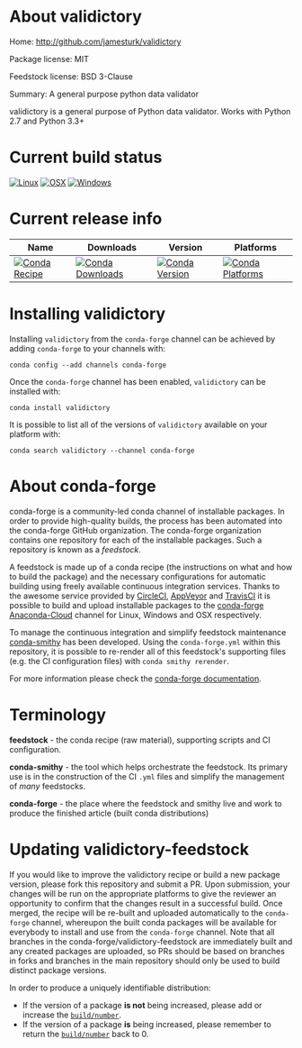 About validictory
=================

Home: http://github.com/jamesturk/validictory

Package license: MIT

Feedstock license: BSD 3-Clause

Summary: A general purpose python data validator

validictory is a general purpose of Python data validator.
Works with Python 2.7 and Python 3.3+


Current build status
====================

[![Linux](https://img.shields.io/circleci/project/github/conda-forge/validictory-feedstock/master.svg?label=Linux)](https://circleci.com/gh/conda-forge/validictory-feedstock)
[![OSX](https://img.shields.io/travis/conda-forge/validictory-feedstock/master.svg?label=macOS)](https://travis-ci.org/conda-forge/validictory-feedstock)
[![Windows](https://img.shields.io/appveyor/ci/conda-forge/validictory-feedstock/master.svg?label=Windows)](https://ci.appveyor.com/project/conda-forge/validictory-feedstock/branch/master)

Current release info
====================

| Name | Downloads | Version | Platforms |
| --- | --- | --- | --- |
| [![Conda Recipe](https://img.shields.io/badge/recipe-validictory-green.svg)](https://anaconda.org/conda-forge/validictory) | [![Conda Downloads](https://img.shields.io/conda/dn/conda-forge/validictory.svg)](https://anaconda.org/conda-forge/validictory) | [![Conda Version](https://img.shields.io/conda/vn/conda-forge/validictory.svg)](https://anaconda.org/conda-forge/validictory) | [![Conda Platforms](https://img.shields.io/conda/pn/conda-forge/validictory.svg)](https://anaconda.org/conda-forge/validictory) |

Installing validictory
======================

Installing `validictory` from the `conda-forge` channel can be achieved by adding `conda-forge` to your channels with:

```
conda config --add channels conda-forge
```

Once the `conda-forge` channel has been enabled, `validictory` can be installed with:

```
conda install validictory
```

It is possible to list all of the versions of `validictory` available on your platform with:

```
conda search validictory --channel conda-forge
```


About conda-forge
=================

conda-forge is a community-led conda channel of installable packages.
In order to provide high-quality builds, the process has been automated into the
conda-forge GitHub organization. The conda-forge organization contains one repository
for each of the installable packages. Such a repository is known as a *feedstock*.

A feedstock is made up of a conda recipe (the instructions on what and how to build
the package) and the necessary configurations for automatic building using freely
available continuous integration services. Thanks to the awesome service provided by
[CircleCI](https://circleci.com/), [AppVeyor](https://www.appveyor.com/)
and [TravisCI](https://travis-ci.org/) it is possible to build and upload installable
packages to the [conda-forge](https://anaconda.org/conda-forge)
[Anaconda-Cloud](https://anaconda.org/) channel for Linux, Windows and OSX respectively.

To manage the continuous integration and simplify feedstock maintenance
[conda-smithy](https://github.com/conda-forge/conda-smithy) has been developed.
Using the ``conda-forge.yml`` within this repository, it is possible to re-render all of
this feedstock's supporting files (e.g. the CI configuration files) with ``conda smithy rerender``.

For more information please check the [conda-forge documentation](https://conda-forge.org/docs/).

Terminology
===========

**feedstock** - the conda recipe (raw material), supporting scripts and CI configuration.

**conda-smithy** - the tool which helps orchestrate the feedstock.
                   Its primary use is in the construction of the CI ``.yml`` files
                   and simplify the management of *many* feedstocks.

**conda-forge** - the place where the feedstock and smithy live and work to
                  produce the finished article (built conda distributions)


Updating validictory-feedstock
==============================

If you would like to improve the validictory recipe or build a new
package version, please fork this repository and submit a PR. Upon submission,
your changes will be run on the appropriate platforms to give the reviewer an
opportunity to confirm that the changes result in a successful build. Once
merged, the recipe will be re-built and uploaded automatically to the
`conda-forge` channel, whereupon the built conda packages will be available for
everybody to install and use from the `conda-forge` channel.
Note that all branches in the conda-forge/validictory-feedstock are
immediately built and any created packages are uploaded, so PRs should be based
on branches in forks and branches in the main repository should only be used to
build distinct package versions.

In order to produce a uniquely identifiable distribution:
 * If the version of a package **is not** being increased, please add or increase
   the [``build/number``](https://conda.io/docs/user-guide/tasks/build-packages/define-metadata.html#build-number-and-string).
 * If the version of a package **is** being increased, please remember to return
   the [``build/number``](https://conda.io/docs/user-guide/tasks/build-packages/define-metadata.html#build-number-and-string)
   back to 0.
